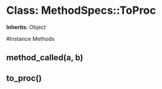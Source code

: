 # Class: MethodSpecs::ToProc
**Inherits:** Object
    




#Instance Methods
## method_called(a, b) [](#method-i-method_called)

## to_proc() [](#method-i-to_proc)

